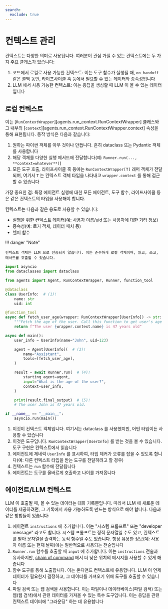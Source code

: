 ```yaml
---
search:
  exclude: true
---
```

# 컨텍스트 관리

컨텍스트는 다양한 의미로 사용됩니다. 여러분이 관심 가질 수 있는 컨텍스트에는 두 가지 주요 클래스가 있습니다:

1. 코드에서 로컬로 사용 가능한 컨텍스트: 이는 도구 함수가 실행될 때, `on_handoff` 같은 콜백 동안, 라이프사이클 훅 등에서 필요할 수 있는 데이터와 종속성입니다
2. LLM 에서 사용 가능한 컨텍스트: 이는 응답을 생성할 때 LLM 이 볼 수 있는 데이터입니다

## 로컬 컨텍스트

이는 [`RunContextWrapper`][agents.run_context.RunContextWrapper] 클래스와 그 내부의 [`context`][agents.run_context.RunContextWrapper.context] 속성을 통해 표현됩니다. 동작 방식은 다음과 같습니다:

1. 원하는 파이썬 객체를 아무 것이나 만듭니다. 흔히 dataclass 또는 Pydantic 객체를 사용합니다
2. 해당 객체를 다양한 실행 메서드에 전달합니다(예: `Runner.run(..., **context=whatever**)`)
3. 모든 도구 호출, 라이프사이클 훅 등에는 `RunContextWrapper[T]` 래퍼 객체가 전달되며, 여기서 `T` 는 컨텍스트 객체 타입을 나타내고 `wrapper.context` 를 통해 접근할 수 있습니다

가장 중요한 점: 특정 에이전트 실행에 대한 모든 에이전트, 도구 함수, 라이프사이클 등은 같은 컨텍스트의 타입을 사용해야 합니다.

컨텍스트는 다음과 같은 용도로 사용할 수 있습니다:

-   실행을 위한 컨텍스트 데이터(예: 사용자 이름/uid 또는 사용자에 대한 기타 정보)
-   종속성(예: 로거 객체, 데이터 패처 등)
-   헬퍼 함수

!!! danger "Note"

    컨텍스트 객체는 LLM 으로 전송되지 않습니다. 이는 순수하게 로컬 객체이며, 읽고, 쓰고, 메서드를 호출할 수 있습니다.

```python
import asyncio
from dataclasses import dataclass

from agents import Agent, RunContextWrapper, Runner, function_tool

@dataclass
class UserInfo:  # (1)!
    name: str
    uid: int

@function_tool
async def fetch_user_age(wrapper: RunContextWrapper[UserInfo]) -> str:  # (2)!
    """Fetch the age of the user. Call this function to get user's age information."""
    return f"The user {wrapper.context.name} is 47 years old"

async def main():
    user_info = UserInfo(name="John", uid=123)

    agent = Agent[UserInfo](  # (3)!
        name="Assistant",
        tools=[fetch_user_age],
    )

    result = await Runner.run(  # (4)!
        starting_agent=agent,
        input="What is the age of the user?",
        context=user_info,
    )

    print(result.final_output)  # (5)!
    # The user John is 47 years old.

if __name__ == "__main__":
    asyncio.run(main())
```

1. 이것이 컨텍스트 객체입니다. 여기서는 dataclass 를 사용했지만, 어떤 타입이든 사용할 수 있습니다
2. 이것은 도구입니다. `RunContextWrapper[UserInfo]` 를 받는 것을 볼 수 있습니다. 도구 구현은 컨텍스트에서 읽습니다
3. 에이전트에 제네릭 `UserInfo` 를 표시하여, 타입 체커가 오류를 잡을 수 있도록 합니다(예: 다른 컨텍스트 타입을 받는 도구를 전달하려고 할 경우)
4. 컨텍스트는 `run` 함수에 전달됩니다
5. 에이전트는 도구를 올바르게 호출하고 나이를 가져옵니다

## 에이전트/LLM 컨텍스트

LLM 이 호출될 때, 볼 수 있는 데이터는 대화 기록뿐입니다. 따라서 LLM 에 새로운 데이터를 제공하려면, 그 기록에서 사용 가능하도록 만드는 방식으로 해야 합니다. 다음과 같은 방법들이 있습니다:

1. 에이전트 `instructions` 에 추가합니다. 이는 "시스템 프롬프트" 또는 "developer message" 라고도 합니다. 시스템 프롬프트는 정적 문자열일 수도 있고, 컨텍스트를 받아 문자열을 출력하는 동적 함수일 수도 있습니다. 항상 유용한 정보(예: 사용자 이름 또는 현재 날짜)에는 일반적으로 사용되는 전술입니다
2. `Runner.run` 함수를 호출할 때 `input` 에 추가합니다. 이는 `instructions` 전술과 유사하지만, [chain of command](https://cdn.openai.com/spec/model-spec-2024-05-08.html#follow-the-chain-of-command) 에서 더 낮은 위치의 메시지를 사용할 수 있게 해줍니다
3. 함수 도구를 통해 노출합니다. 이는 온디맨드 컨텍스트에 유용합니다. LLM 이 언제 데이터가 필요한지 결정하고, 그 데이터를 가져오기 위해 도구를 호출할 수 있습니다
4. 파일 검색 또는 웹 검색을 사용합니다. 이는 파일이나 데이터베이스(파일 검색) 또는 웹(웹 검색)에서 관련 데이터를 가져올 수 있는 특수 도구입니다. 이는 응답을 관련 컨텍스트 데이터에 "그라운딩" 하는 데 유용합니다